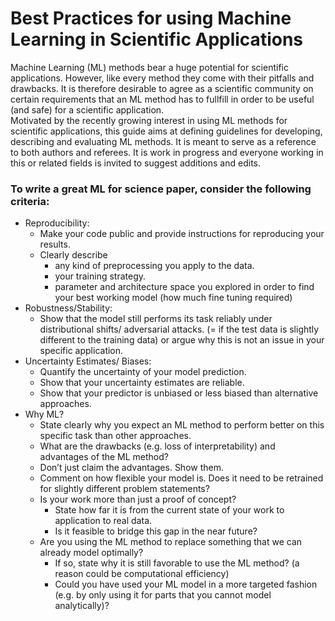 # Best Practices for using Machine Learning in Scientific Applications
Machine Learning (ML) methods bear a huge potential for scientific applications. However, like every method they come with their pitfalls and drawbacks. It is therefore desirable to agree as a scientific community on certain requirements that an ML method has to fullfill in order to be useful (and safe) for a scientific application.  
Motivated by the recently growing interest in using ML methods for scientific applications, this guide aims at defining guidelines for developing, describing and evaluating ML methods. It is meant to serve as a reference to both authors and referees.
It is work in progress and everyone working in this or related fields is invited to suggest additions and edits.


### To write a great ML for science paper, consider the following criteria:
- Reproducibility:   
  - Make your code public and provide instructions for reproducing your results.
  - Clearly describe 
    - any kind of preprocessing you apply to the data.
    - your training strategy.
    - parameter and architecture space you explored in order to find your best working model (how much fine tuning required)
- Robustness/Stability:
  - Show that the model still performs its task reliably under distributional shifts/ adversarial attacks. (= if the test data is slightly different to the training data) or argue why this is not an issue in your specific application.
- Uncertainty Estimates/ Biases:
  - Quantify the uncertainty of your model prediction. 
  - Show that your uncertainty estimates are reliable.
  - Show that your predictor is unbiased or less biased than alternative approaches.
- Why ML?
  - State clearly why you expect an ML method to perform better on this specific task than other approaches. 
  - What are the drawbacks (e.g. loss of interpretability) and advantages of the ML method?
  - Don’t just claim the advantages. Show them.
  - Comment on how flexible your model is. Does it need to be retrained for slightly different problem statements?
  - Is your work more than just a proof of concept? 
    - State how far it is from the current state of your work to application to real data.
    - Is it feasible to bridge this gap in the near future?
  - Are you using the ML method to replace something that we can already model optimally?
    - If so, state why it is still favorable to use the ML method? (a reason could be computational efficiency) 
    - Could you have used your ML model in a more targeted fashion (e.g. by only using it for parts that you cannot model analytically)? 

